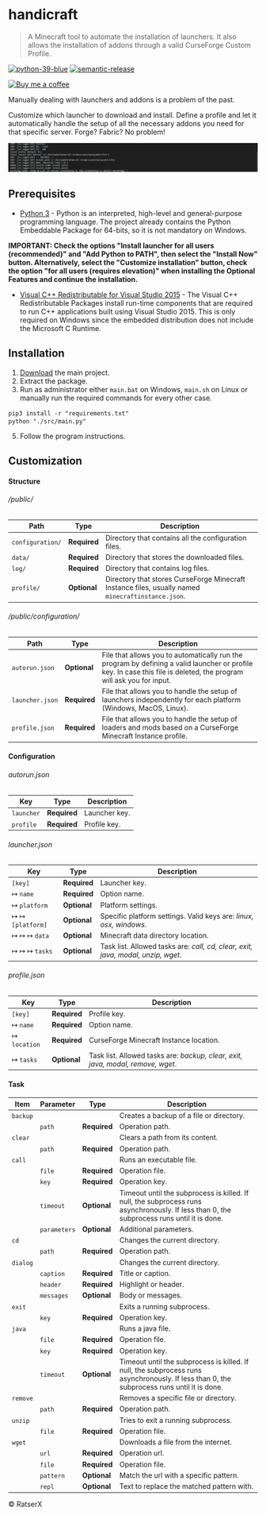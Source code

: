 
# handicraft

> A Minecraft tool to automate the installation of launchers. It also allows the installation of addons through a valid CurseForge Custom Profile.

[![python-39-blue](https://img.shields.io/badge/python-v3.9-blue)](https://www.python.org/) [![semantic-release](https://img.shields.io/badge/%20%20%F0%9F%93%A6%F0%9F%9A%80-semantic--release-e10079.svg)](https://github.com/semantic-release/semantic-release)

[![Buy me a coffee](https://www.buymeacoffee.com/assets/img/guidelines/download-assets-sm-2.svg)](https://www.buymeacoffee.com/Ratser)

Manually dealing with launchers and addons is a problem of the past.

Customize which launcher to download and install. Define a profile and let it automatically handle the setup of all the necessary addons you need for that specific server. Forge? Fabric? No problem!

![Handicraft](https://raw.githubusercontent.com/RatserX/ratserx.github.io/master/public/images/minecraft-instance-analyzer.gif)

## Prerequisites

*  [Python 3](https://www.python.org/downloads/) - Python is an interpreted, high-level and general-purpose programming language. The project already contains the Python Embeddable Package for 64-bits, so it is not mandatory on Windows.

**IMPORTANT: Check the options "Install launcher for all users (recommended)" and "Add Python to PATH", then select the "Install Now" button. Alternatively, select the "Customize installation" button, check the option "for all users (requires elevation)" when installing the Optional Features and continue the installation.**

*  [Visual C++ Redistributable for Visual Studio 2015](https://www.microsoft.com/en-us/download/details.aspx?id=48145) - The Visual C++ Redistributable Packages install run-time components that are required to run C++ applications built using Visual Studio 2015. This is only required on Windows since the embedded distribution does not include the Microsoft C Runtime.

## Installation

1.  [Download](https://github.com/RatserX/minecraft-tool-handicraft/archive/main.zip) the main project.
2. Extract the package.
3. Run as administrator either `main.bat` on Windows, `main.sh` on Linux or manually run the required commands for every other case.
```shell
pip3 install -r "requirements.txt"
python "./src/main.py"
```
5. Follow the program instructions.

## Customization

#### Structure

###### /public/

| Path | Type | Description |
| ------------ | ------------ | ------------ |
| `configuration/` | **Required** | Directory that contains all the configuration files. |
| `data/` | **Required** | Directory that stores the downloaded files. |
| `log/` | **Required** | Directory that contains log files. |
| `profile/` | **Optional** | Directory that stores CurseForge Minecraft Instance files, usually named `minecraftinstance.json`. |

###### /public/configuration/

| Path | Type | Description |
| ------------ | ------------ | ------------ |
| `autorun.json` | **Optional** | File that allows you to automatically run the program by defining a valid launcher or profile key. In case this file is deleted, the program will ask you for input. |
| `launcher.json` | **Required** | File that allows you to handle the setup of launchers independently for each platform (Windows, MacOS, Linux). |
| `profile.json` | **Required** | File that allows you to handle the setup of loaders and mods based on a CurseForge Minecraft Instance profile. |

#### Configuration

###### autorun.json

| Key | Type | Description |
| ------------ | ------------ | ------------ |
| `launcher` | **Required** | Launcher key. |
| `profile` | **Required** | Profile key. |

###### launcher.json

| Key | Type | Description |
| ------------ | ------------ | ------------ |
| `[key]` | **Required** | Launcher key. |
| ↦ `name` | **Required** | Option name. |
| ↦ `platform` | **Optional** | Platform settings. |
| ↦ ↦ `[platform]` | **Optional** | Specific platform settings. Valid keys are: *linux, osx, windows*. |
| ↦ ↦ ↦ `data` | **Optional** | Minecraft data directory location. |
| ↦ ↦ ↦ `tasks` | **Optional** | Task list. Allowed tasks are: *call, cd, clear, exit, java, modal, unzip, wget*. |

###### profile.json

| Key | Type | Description |
| ------------ | ------------ | ------------ |
| `[key]` | **Required** | Profile key. |
| ↦ `name` | **Required** | Option name. |
| ↦ `location` | **Required** | CurseForge Minecraft Instance location. |
| ↦ `tasks` | **Optional** | Task list. Allowed tasks are: *backup, clear, exit, java, modal, remove, wget*. |

#### Task

| Item | Parameter | Type | Description |
| ------------ | ------------ | ------------ | ------------ |
| `backup` |  |  | Creates a backup of a file or directory. |
|  | `path` | **Required** | Operation path. |
| `clear` |  |  | Clears a path from its content. |
|  | `path` | **Required** | Operation path. |
| `call` |  |  | Runs an executable file. |
|  | `file` | **Required** | Operation file. |
|  | `key` | **Required** | Operation key. |
|  | `timeout` | **Optional** | Timeout until the subprocess is killed. If null, the subprocess runs asynchronously. If less than 0, the subprocess runs until it is done. |
|  | `parameters` | **Optional** | Additional parameters. |
| `cd` |  |  | Changes the current directory. |
|  | `path` | **Required** | Operation path. |
| `dialog` |  |  | Changes the current directory. |
|  | `caption` | **Required** | Title or caption. |
|  | `header` | **Required** | Highlight or header. |
|  | `messages` | **Optional** | Body or messages. |
| `exit` |  |  | Exits a running subprocess. |
|  | `key` | **Required** | Operation key. |
| `java` |  |  | Runs a java file. |
|  | `file` | **Required** | Operation file. |
|  | `key` | **Required** | Operation key. |
|  | `timeout` | **Optional** | Timeout until the subprocess is killed. If null, the subprocess runs asynchronously. If less than 0, the subprocess runs until it is done. |
| `remove` |  |  | Removes a specific file or directory. |
|  | `path` | **Required** | Operation path. |
| `unzip` |  |  | Tries to exit a running subprocess. |
|  | `file` | **Required** | Operation file. |
| `wget` |  |  | Downloads a file from the internet. |
|  | `url` | **Required** | Operation url. |
|  | `file` | **Required** | Operation file. |
|  | `pattern` | **Optional** |  Match the url with a specific pattern. |
|  | `repl` | **Optional** | Text to replace the matched pattern with. |

© RatserX
